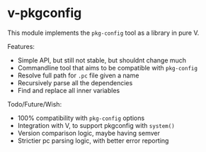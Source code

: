 v-pkgconfig
===========

This module implements the `pkg-config` tool as a library in pure V.


Features:

* Simple API, but still not stable, but shouldnt change much
* Commandline tool that aims to be compatible with `pkg-config`
* Resolve full path for `.pc` file given a name
* Recursively parse all the dependencies
* Find and replace all inner variables

Todo/Future/Wish:

* 100% compatibility with `pkg-config` options
* Integration with V, to support pkgconfig with `system()`
* Version comparison logic, maybe having semver
* Strictier pc parsing logic, with better error reporting
